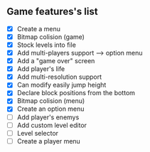 ## Game features's list

- [x] Create a menu
- [x] Bitmap colision (game)
- [x] Stock levels into file
- [x] Add multi-players support --> option menu
- [x] Add a "game over" screen
- [x] Add player's life
- [x] Add multi-resolution support
- [x] Can modify easily jump height
- [x] Declare block positions from the bottom
- [x] Bitmap colision (menu)
- [x] Create an option menu
- [ ] Add player's enemys
- [ ] Add custom level editor
- [ ] Level selector
- [ ] Create a player menu
